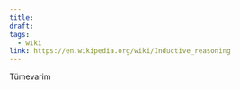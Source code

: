 ```yaml
---
title: 
draft: 
tags:
  - wiki
link: https://en.wikipedia.org/wiki/Inductive_reasoning
---
```

Tümevarim